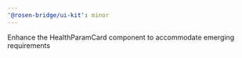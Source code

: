 ```yaml
---
'@rosen-bridge/ui-kit': minor
---
```


Enhance the HealthParamCard component to accommodate emerging requirements

